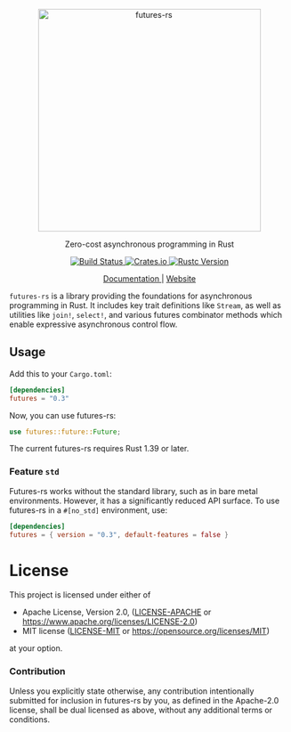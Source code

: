 <p align="center">
  <img alt="futures-rs" src="https://raw.githubusercontent.com/rust-lang/futures-rs/gh-pages/assets/images/futures-rs-logo.svg?sanitize=true" width="400">
</p>

<p align="center">
  Zero-cost asynchronous programming in Rust
</p>

<p align="center">
  <a href="https://travis-ci.com/rust-lang/futures-rs">
    <img alt="Build Status" src="https://travis-ci.com/rust-lang/futures-rs.svg?branch=master">
  </a>

  <a href="https://crates.io/crates/futures">
    <img alt="Crates.io" src="https://img.shields.io/crates/v/futures.svg">
  </a>

  <a href="https://blog.rust-lang.org/2019/11/07/Rust-1.39.0.html">
    <img alt="Rustc Version" src="https://img.shields.io/badge/rustc-1.39+-lightgray.svg">
  </a>
</p>

<p align="center">
  <a href="https://docs.rs/futures/">
    Documentation
  </a> | <a href="https://rust-lang.github.io/futures-rs/">
    Website
  </a>
</p>

`futures-rs` is a library providing the foundations for asynchronous programming in Rust.
It includes key trait definitions like `Stream`, as well as utilities like `join!`,
`select!`, and various futures combinator methods which enable expressive asynchronous
control flow.

## Usage

Add this to your `Cargo.toml`:

```toml
[dependencies]
futures = "0.3"
```

Now, you can use futures-rs:

```rust
use futures::future::Future;
```

The current futures-rs requires Rust 1.39 or later.

### Feature `std`

Futures-rs works without the standard library, such as in bare metal environments.
However, it has a significantly reduced API surface. To use futures-rs in
a `#[no_std]` environment, use:

```toml
[dependencies]
futures = { version = "0.3", default-features = false }
```

# License

This project is licensed under either of

 * Apache License, Version 2.0, ([LICENSE-APACHE](LICENSE-APACHE) or
   https://www.apache.org/licenses/LICENSE-2.0)
 * MIT license ([LICENSE-MIT](LICENSE-MIT) or
   https://opensource.org/licenses/MIT)

at your option.

### Contribution

Unless you explicitly state otherwise, any contribution intentionally submitted
for inclusion in futures-rs by you, as defined in the Apache-2.0 license, shall be
dual licensed as above, without any additional terms or conditions.
